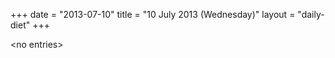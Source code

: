 +++
date = "2013-07-10"
title = "10 July 2013 (Wednesday)"
layout = "daily-diet"
+++


\<no entries\>

